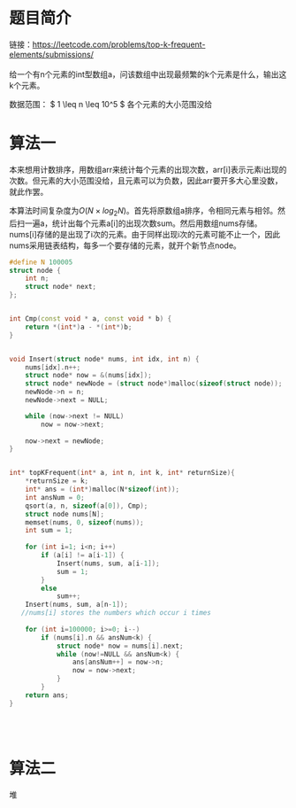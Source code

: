 # 题目简介
链接：https://leetcode.com/problems/top-k-frequent-elements/submissions/
<br/><br/>
给一个有n个元素的int型数组a，问该数组中出现最频繁的k个元素是什么，输出这k个元素。

数据范围：
$ 1 \leq n \leq 10^5 $
各个元素的大小范围没给

# 算法一
本来想用计数排序，用数组arr来统计每个元素的出现次数，arr[i]表示元素i出现的次数。但元素的大小范围没给，且元素可以为负数，因此arr要开多大心里没数，就此作罢。

本算法时间复杂度为$O(N \times log_2N)$。首先将原数组a排序，令相同元素与相邻。然后扫一遍a，统计出每个元素a[i]的出现次数sum。然后用数组nums存储。nums[i]存储的是出现了i次的元素。由于同样出现i次的元素可能不止一个，因此nums采用链表结构，每多一个要存储的元素，就开个新节点node。
```cpp
#define N 100005
struct node {
    int n;
    struct node* next;
};


int Cmp(const void * a, const void * b) {
    return *(int*)a - *(int*)b;
}


void Insert(struct node* nums, int idx, int n) {
    nums[idx].n++;     
    struct node* now = &(nums[idx]);
    struct node* newNode = (struct node*)malloc(sizeof(struct node));
    newNode->n = n;
    newNode->next = NULL;

    while (now->next != NULL) 
        now = now->next;
    
    now->next = newNode;
}


int* topKFrequent(int* a, int n, int k, int* returnSize){
    *returnSize = k;
    int* ans = (int*)malloc(N*sizeof(int));
    int ansNum = 0; 
    qsort(a, n, sizeof(a[0]), Cmp);
    struct node nums[N];
    memset(nums, 0, sizeof(nums));
    int sum = 1;
    
    for (int i=1; i<n; i++)    
        if (a[i] != a[i-1]) {
            Insert(nums, sum, a[i-1]);
            sum = 1;
        }
        else 
            sum++;
    Insert(nums, sum, a[n-1]);
   //nums[i] stores the numbers which occur i times
    
    for (int i=100000; i>=0; i--) 
        if (nums[i].n && ansNum<k) {
            struct node* now = nums[i].next;
            while (now!=NULL && ansNum<k) {
                ans[ansNum++] = now->n;
                now = now->next;
            }
        }
    return ans;
}
```
<br/><br/>

# 算法二
堆
```cpp


```